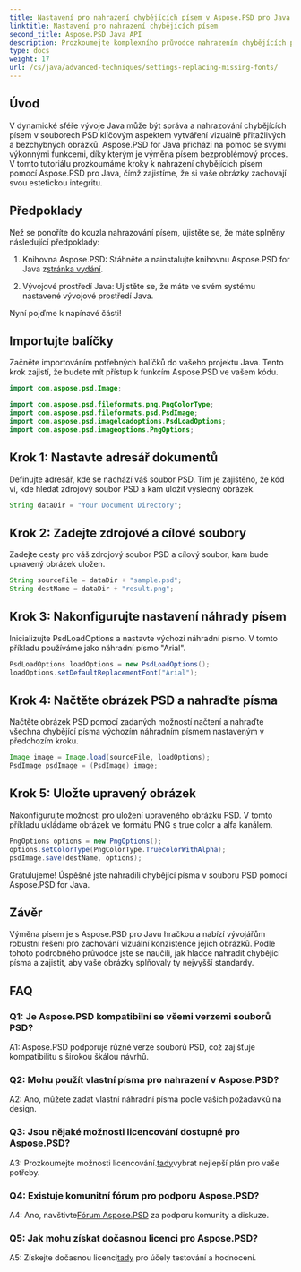 ```yaml
---
title: Nastavení pro nahrazení chybějících písem v Aspose.PSD pro Java
linktitle: Nastavení pro nahrazení chybějících písem
second_title: Aspose.PSD Java API
description: Prozkoumejte komplexního průvodce nahrazením chybějících písem v Aspose.PSD pro Java. Vylepšete svůj design obrázků pomocí bezproblémové správy písem.
type: docs
weight: 17
url: /cs/java/advanced-techniques/settings-replacing-missing-fonts/
---
```

## Úvod

V dynamické sféře vývoje Java může být správa a nahrazování chybějících písem v souborech PSD klíčovým aspektem vytváření vizuálně přitažlivých a bezchybných obrázků. Aspose.PSD for Java přichází na pomoc se svými výkonnými funkcemi, díky kterým je výměna písem bezproblémový proces. V tomto tutoriálu prozkoumáme kroky k nahrazení chybějících písem pomocí Aspose.PSD pro Java, čímž zajistíme, že si vaše obrázky zachovají svou estetickou integritu.

## Předpoklady

Než se ponoříte do kouzla nahrazování písem, ujistěte se, že máte splněny následující předpoklady:

1.  Knihovna Aspose.PSD: Stáhněte a nainstalujte knihovnu Aspose.PSD for Java z[stránka vydání](https://releases.aspose.com/psd/java/).

2. Vývojové prostředí Java: Ujistěte se, že máte ve svém systému nastavené vývojové prostředí Java.

Nyní pojďme k napínavé části!

## Importujte balíčky

Začněte importováním potřebných balíčků do vašeho projektu Java. Tento krok zajistí, že budete mít přístup k funkcím Aspose.PSD ve vašem kódu.

```java
import com.aspose.psd.Image;

import com.aspose.psd.fileformats.png.PngColorType;
import com.aspose.psd.fileformats.psd.PsdImage;
import com.aspose.psd.imageloadoptions.PsdLoadOptions;
import com.aspose.psd.imageoptions.PngOptions;
```

## Krok 1: Nastavte adresář dokumentů

Definujte adresář, kde se nachází váš soubor PSD. Tím je zajištěno, že kód ví, kde hledat zdrojový soubor PSD a kam uložit výsledný obrázek.

```java
String dataDir = "Your Document Directory";
```

## Krok 2: Zadejte zdrojové a cílové soubory

Zadejte cesty pro váš zdrojový soubor PSD a cílový soubor, kam bude upravený obrázek uložen.

```java
String sourceFile = dataDir + "sample.psd";
String destName = dataDir + "result.png";
```

## Krok 3: Nakonfigurujte nastavení náhrady písem

Inicializujte PsdLoadOptions a nastavte výchozí náhradní písmo. V tomto příkladu používáme jako náhradní písmo "Arial".

```java
PsdLoadOptions loadOptions = new PsdLoadOptions();
loadOptions.setDefaultReplacementFont("Arial");
```

## Krok 4: Načtěte obrázek PSD a nahraďte písma

Načtěte obrázek PSD pomocí zadaných možností načtení a nahraďte všechna chybějící písma výchozím náhradním písmem nastaveným v předchozím kroku.

```java
Image image = Image.load(sourceFile, loadOptions);
PsdImage psdImage = (PsdImage) image;
```

## Krok 5: Uložte upravený obrázek

Nakonfigurujte možnosti pro uložení upraveného obrázku PSD. V tomto příkladu ukládáme obrázek ve formátu PNG s true color a alfa kanálem.

```java
PngOptions options = new PngOptions();
options.setColorType(PngColorType.TruecolorWithAlpha);
psdImage.save(destName, options);
```

Gratulujeme! Úspěšně jste nahradili chybějící písma v souboru PSD pomocí Aspose.PSD for Java.

## Závěr

Výměna písem je s Aspose.PSD pro Javu hračkou a nabízí vývojářům robustní řešení pro zachování vizuální konzistence jejich obrázků. Podle tohoto podrobného průvodce jste se naučili, jak hladce nahradit chybějící písma a zajistit, aby vaše obrázky splňovaly ty nejvyšší standardy.

## FAQ

### Q1: Je Aspose.PSD kompatibilní se všemi verzemi souborů PSD?

A1: Aspose.PSD podporuje různé verze souborů PSD, což zajišťuje kompatibilitu s širokou škálou návrhů.

### Q2: Mohu použít vlastní písma pro nahrazení v Aspose.PSD?

A2: Ano, můžete zadat vlastní náhradní písma podle vašich požadavků na design.

### Q3: Jsou nějaké možnosti licencování dostupné pro Aspose.PSD?

 A3: Prozkoumejte možnosti licencování.[tady](https://purchase.aspose.com/buy)vybrat nejlepší plán pro vaše potřeby.

### Q4: Existuje komunitní fórum pro podporu Aspose.PSD?

 A4: Ano, navštivte[Fórum Aspose.PSD](https://forum.aspose.com/c/psd/34) za podporu komunity a diskuze.

### Q5: Jak mohu získat dočasnou licenci pro Aspose.PSD?

 A5: Získejte dočasnou licenci[tady](https://purchase.aspose.com/temporary-license/) pro účely testování a hodnocení.